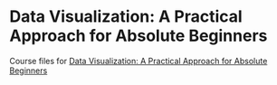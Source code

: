 # Data Visualization: A Practical Approach for Absolute Beginners
Course files for [Data Visualization: A Practical Approach for Absolute Beginners](https://aka.ms/edx-dat268x-about)

